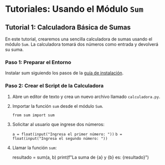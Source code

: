 # Tutoriales: Usando el Módulo `Sum` 

## Tutorial 1: Calculadora Básica de Sumas

En este tutorial, crearemos una sencilla calculadora de sumas usando el módulo `Sum`. La calculadora tomará dos números como entrada y devolverá su suma.

### Paso 1: Preparar el Entorno

Instalar sum siguiendo los pasos de la [guía de instalación](how-to-guides.md).

### Paso 2: Crear el Script de la Calculadora

1. Abre un editor de texto y crea un nuevo archivo llamado `calculadora.py`.
2. Importar la función `sum` desde el módulo `Sum`.

   `from sum import sum`


3. Solicitar al usuario que ingrese dos números:

   `a = float(input("Ingresa el primer número: "))`
   `b = float(input("Ingresa el segundo número: "))`


4. Llamar la función `sum`:

    resultado = sum(a, b)
    print(f"La suma de {a} y {b} es: {resultado}")
